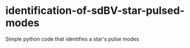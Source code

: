 # identification-of-sdBV-star-pulsed-modes
 Simple python code that identifies a star's pulse modes
